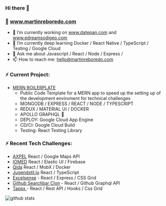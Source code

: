 ### Hi there 👋

### 🌟 www.martinreboredo.com

- 🔭 I’m currently working on www.datepan.com and www.edreamsodigeo.com
- 🌱 I’m currently deep learning Docker / React Native / TypeScript / Testing / Google Cloud
- 💬 Ask me about Javascript / React / Node / Express / 
- 📫 How to reach me: hello@martinreboredo.com

### ⚡ Current Project:

- [MERN BOILERPLATE](https://github.com/martinrebo/boilerplate) 
  - Public Code Template for a MERN app to speed up the setting up of the development enviroment for technical challenges
  - MONGODB / EXPRESS / REACT / NODE / TYPESCRIPT
  - REDUX / MATERIAL UI / DOCKER
  - APOLLO GRAPHQL 🚧
  - DEPLOY: Google Cloud App Engine
  - CD/CI:  Google Cloud Build
  - Testing: React Testing Library
 
 ### ⚡ Recent Tech Challenges:

- [AXPEL](https://github.com/martinrebo/boilerplate) React / Google Maps API 
- [IOMED](https://github.com/martinrebo/iomed) React / Elastic UI / Firebase
- [Qida](https://github.com/martinrebo/quida) React / MobX / Docker
- [Jugendstil.io](https://github.com/martinrebo/jugendstil) React / TypeScript
- [Excelsense](https://github.com/martinrebo/excelsense) -  React / Express / CSS Grid 
- [Github Searchbar Clon](https://github.com/martinrebo/github-clon) -  React / Github Graphql API 
- [Tappx ](https://github.com/martinrebo/tappx-devapp) -  React / Rest API / Hooks / Css Grid



![github stats](https://github-readme-stats.vercel.app/api?username=martinrebo&show_icons=true)
